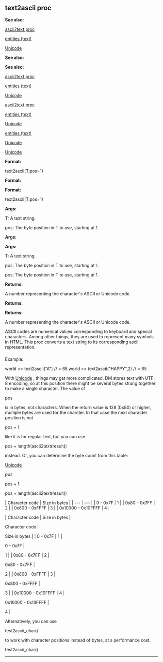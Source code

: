 

 text2ascii proc
-----------------




**See also:** 


[ascii2text proc](#/proc/ascii2text) 

[entities (text)](#/DM/text/entities) 

[Unicode](#/{notes}/Unicode) 





**See also:** 

**See also:**

[ascii2text proc](#/proc/ascii2text) 

[entities (text)](#/DM/text/entities) 

[Unicode](#/{notes}/Unicode) 



[ascii2text proc](#/proc/ascii2text)

[entities (text)](#/DM/text/entities) 

[Unicode](#/{notes}/Unicode) 


[entities (text)](#/DM/text/entities)

[Unicode](#/{notes}/Unicode) 

[Unicode](#/{notes}/Unicode)


**Format:** 


 text2ascii(T,pos=1)
 


**Format:** 

**Format:**

 text2ascii(T,pos=1)



**Args:** 


 T: A text string.
 
 pos: The byte position in T to use, starting at 1.
 



**Args:** 

**Args:**

 T: A text string.
 
 pos: The byte position in T to use, starting at 1.
 


 pos: The byte position in T to use, starting at 1.



**Returns:** 


 A number representing the character's ASCII or Unicode code.
 


**Returns:** 

**Returns:**

 A number representing the character's ASCII or Unicode code.


 ASCII codes are numerical values corresponding to keyboard and special
characters. Among other things, they are used to represent many symbols in
HTML. This proc converts a text string to its corresponding ascii
representation.



### 
 Example:



 world << text2ascii("A") // = 65
world << text2ascii("HAPPY",2) // = 65


 With
 [Unicode](#/{notes}/Unicode) 
 , things may get more
complicated. DM stores text with UTF-8 encoding, so at this position there
might be several bytes strung together to make a single character. The value
of
 
 pos
 
 is in bytes, not characters. When the return value is 128
(0x80) or higher, multiple bytes are used for the charcter. In that case the
next character position is not
 
 pos + 1
 
 like it is for regular text,
but you can use
 
 pos + length(ascii2text(result))
 
 instead. Or, you
can determine the byte count from this table:



[Unicode](#/{notes}/Unicode)

 pos


 pos + 1


 pos + length(ascii2text(result))



| 
 Character code
  | 
 Size in bytes
  |
| --- | --- |
| 
 0 - 0x7F
  | 
 1
  |
| 
 0x80 - 0x7FF
  | 
 2
  |
| 
 0x800 - 0xFFFF
  | 
 3
  |
| 
 0x10000 - 0x10FFFF
  | 
 4
  |


| 
 Character code
  | 
 Size in bytes
  |

 
 Character code
 |
 
 Size in bytes
 |
| 
 0 - 0x7F
  | 
 1
  |

 
 0 - 0x7F
 |
 
 1
 |
| 
 0x80 - 0x7FF
  | 
 2
  |

 
 0x80 - 0x7FF
 |
 
 2
 |
| 
 0x800 - 0xFFFF
  | 
 3
  |

 
 0x800 - 0xFFFF
 |
 
 3
 |
| 
 0x10000 - 0x10FFFF
  | 
 4
  |

 
 0x10000 - 0x10FFFF
 |
 
 4
 |

 Alternatively, you can use
 
 test2ascii\_char()
 
 to work with
character positions instead of bytes, at a performance cost.




 test2ascii\_char()



---


